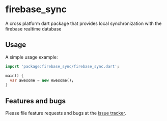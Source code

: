 # firebase_sync
A cross platform dart package that provides local synchronization with the firebase realtime database

## Usage

A simple usage example:

```dart
import 'package:firebase_sync/firebase_sync.dart';

main() {
  var awesome = new Awesome();
}
```

## Features and bugs

Please file feature requests and bugs at the [issue tracker][tracker].

[tracker]: http://example.com/issues/replaceme
